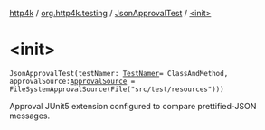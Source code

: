 [http4k](../../index.md) / [org.http4k.testing](../index.md) / [JsonApprovalTest](index.md) / [&lt;init&gt;](./-init-.md)

# &lt;init&gt;

`JsonApprovalTest(testNamer: `[`TestNamer`](../-test-namer/index.md)` = ClassAndMethod, approvalSource: `[`ApprovalSource`](../-approval-source/index.md)` = FileSystemApprovalSource(File("src/test/resources")))`

Approval JUnit5 extension configured to compare prettified-JSON messages.

